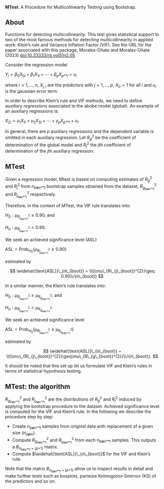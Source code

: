 **MTest**: A Procedure for Multicollinearity Testing using Bootstrap.

## About

Functions for detecting multicollinearity. This test gives statistical
support to two of the most famous methods for detecting
multicollinearity in applied work: Klein’s rule and Variance Inflation
Factor (VIF). See the URL for the paper associated with this package,
Morales-Oñate and Morales-Oñate (2023) <doi:10.33333/rp.vol51n2.05>

Consider the regression model

*Y*<sub>*i*</sub> = *β*<sub>0</sub>*X*<sub>0*i*</sub> + *β*<sub>1</sub>*X*<sub>1*i*</sub> + ⋯ + *β*<sub>*p*</sub>*X*<sub>*p**i*</sub> + *u*<sub>*i*</sub>

where *i* = 1, …, *n*, *X*<sub>*j*, *i*</sub> are the predictors with
*j* = 1, …, *p*, *X*<sub>0</sub> = 1 for all *i* and *u*<sub>*i*</sub>
is the gaussian error term.

In order to describe Klein’s rule and VIF methods, we need to define
*auxiliary regressions* associated to the abobe model (global). An
example of an auxiliary regressions is:

*X*<sub>2*i*</sub> = *γ*<sub>1</sub>*X*<sub>1*i*</sub> + *γ*<sub>3</sub>*X*<sub>3*i*</sub> + ⋯ + *γ*<sub>*p*</sub>*X*<sub>*p**i*</sub> + *u*<sub>*i*</sub>.

In general, there are *p* auxiliary regressions and the dependent
variable is omitted in each auxiliary regression. Let
*R*<sub>*g*</sub><sup>2</sup> be the coefficient of determination of the
global model and *R*<sub>*j*</sub><sup>2</sup> the *j*th coefficient of
determination of the *j*th auxiliary regression.

## MTest

Given a regression model, Mtest is based on computing estimates of
*R*<sub>*g*</sub><sup>2</sup> and *R*<sub>*j*</sub><sup>2</sup> from
*n*<sub>*b**o**o**t*</sub> bootstrap samples obtained from the dataset,
*R*<sub>*g*<sub>*b**o**o**t*</sub></sub><sup>2</sup> and
*R*<sub>*j*<sub>*b**o**o**t*</sub></sub><sup>2</sup> respectively.

Therefore, in the context of MTest, the VIF rule translates into:

*H*<sub>0</sub> : *μ*<sub>*R*<sub>*j*<sub>*b**o**o**t*</sub></sub><sup>2</sup></sub> ≥ 0.90,
and

*H*<sub>*a*</sub> : *μ*<sub>*R*<sub>*j*<sub>*b**o**o**t*</sub></sub><sup>2</sup></sub> &lt; 0.90.

We seek an achieved significance level (ASL)

ASL = Prob<sub>*H*<sub>0</sub></sub>{*μ*<sub>*R*<sub>*j*<sub>*b**o**o**t*</sub></sub><sup>2</sup></sub> ≥ 0.90}

estimated by

$$
\widehat{\text{ASL}}\_{n\_{boot}} = \\\\\mu\_{R\_{j\_{boot}}^{2}}\geq 0.90\\/{n\_{boot}}
$$

In a similar manner, the Klein’s rule translates into:

*H*<sub>0</sub> : *μ*<sub>*R*<sub>*j*<sub>*b**o**o**t*</sub></sub><sup>2</sup></sub> ≥ *μ*<sub>*R*<sub>*g*<sub>*b**o**o**t*</sub></sub><sup>2</sup></sub>,
and

*H*<sub>*a*</sub> : *μ*<sub>*R*<sub>*j*<sub>*b**o**o**t*</sub></sub><sup>2</sup></sub> &lt; *μ*<sub>*R*<sub>*g*<sub>*b**o**o**t*</sub></sub><sup>2</sup></sub>.

We seek an achieved significance level

ASL = Prob<sub>*H*<sub>0</sub></sub>{*μ*<sub>*R*<sub>*j*<sub>*b**o**o**t*</sub></sub><sup>2</sup></sub> ≥ *μ*<sub>*R*<sub>*g*<sub>*b**o**o**t*</sub></sub><sup>2</sup></sub>}

estimated by

$$
\widehat{\text{ASL}}\_{n\_{boot}} = \\\\\mu\_{R\_{j\_{boot}}^{2}}\geq\mu\_{R\_{g\_{boot}}^{2}}\\/{n\_{boot}}.
$$

It should be noted that this set up let us formulate VIF and Klein’s
rules in terms of statistical hypothesis testing.

## MTest: the algorithm

*R*<sub>*g*<sub>*b**o**o**t*</sub></sub><sup>2</sup> and
*R*<sub>*j*<sub>*b**o**o**t*</sub></sub><sup>2</sup> are the
distributions of *R*<sub>*g*</sub><sup>2</sup> and
*R*<sub>*j*</sub><sup>2</sup> induced by applying the bootstrap
procedure to the dataset. Achieved significance level is computed for
the VIF and Klein’s rule. In the following we describe the procedure
step by step:

-   Create *n*<sub>*b**o**o**t*</sub> samples from original data with
    replacement of a given size (*n*<sub>*s**a**m*</sub>).
-   Compute *R*<sub>*g*<sub>*b**o**o**t*</sub></sub><sup>2</sup> and
    *R*<sub>*j*<sub>*b**o**o**t*</sub></sub><sup>2</sup> from each
    *n*<sub>*b**o**o**t*</sub> samples. This outputs a
    *B*<sub>*n*<sub>*b**o**o**t*</sub> × (*p*+1)</sub> matrix.
-   Compute $\widehat{\text{ASL}}\_{n\_{boot}}$ for the VIF and Klein’s
    rule.

Note that the matrix *B*<sub>*n*<sub>*b**o**o**t*</sub> × (*p*+1)</sub>
allow us to inspect results in detail and make further tests such as
boxplots, pariwise Kolmogorov-Smirnov (KS) of the predictors and so on.
